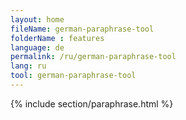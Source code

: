 ```yaml
---
layout: home
fileName: german-paraphrase-tool
folderName : features
language: de
permalink: /ru/german-paraphrase-tool
lang: ru
tool: german-paraphrase-tool
---
```

{% include section/paraphrase.html %}